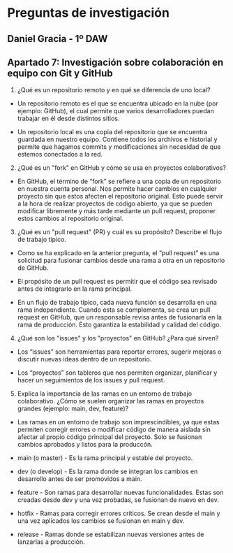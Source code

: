 # Preguntas de investigación

## Daniel Gracia - 1º DAW

## Apartado 7: Investigación sobre colaboración en equipo con Git y GitHub 

1. ¿Qué es un repositorio remoto y en qué se diferencia de uno local? 
 - Un repositorio remoto es el que se encuentra ubicado en la nube (por ejemplo: GitHub), el cual permite que varios desarrolladores puedan trabajar en él desde distintos sitios.

 - Un repositorio local es una copia del repositorio que se encuentra guardada en nuestro equipo. Contiene todos los archivos e historial y permite que hagamos commits y modificaciones sin necesidad de que estemos conectados a la red.


2. ¿Qué es un "fork" en GitHub y cómo se usa en proyectos colaborativos? 
 - En GitHub, el término de “fork” se refiere a una copia de un repositorio en nuestra cuenta personal. Nos permite hacer cambios en cualquier proyecto sin que estos afecten el repositorio original. Esto puede servir a la hora de realizar proyectos de código abierto, ya que se pueden modificar libremente y más tarde mediante un pull request, proponer estos cambios al repositorio original. 


3. ¿Qué es un "pull request" (PR) y cuál es su propósito? Describe el flujo de trabajo típico. 
 - Como se ha explicado en la anterior pregunta, el “pull request” es una solicitud para fusionar cambios desde una rama a otra en un repositorio de GitHub. 

 - El propósito de un pull request es permitir que el código sea revisado antes de integrarlo en la rama principal.

 - En un flujo de trabajo típico, cada nueva función se desarrolla en una rama independiente. Cuando esta se complementa, se crea un pull request en GitHub, que un responsable revisa antes de fusionarla en la rama de producción. Esto garantiza la estabilidad y calidad del código.

4. ¿Qué son los "issues" y los "proyectos" en GitHub? ¿Para qué sirven? 
 - Los “issues” son herramientas para reportar errores, sugerir mejoras o discutir nuevas ideas dentro de un repositorio.

 - Los “proyectos” son tableros que nos permiten organizar, planificar y hacer un seguimientos de los issues y pull request.

5. Explica la importancia de las ramas en un entorno de trabajo colaborativo. ¿Cómo se suelen organizar  las ramas en proyectos grandes (ejemplo: main, dev, feature)?
 - Las ramas en un entorno de trabajo son imprescindibles, ya que estas permiten corregir errores o modificar código de manera aislada sin afectar al propio código principal del proyecto. Solo se fusionan cambios aprobados y listos para la produccón.

 - main (o master) - Es la rama principal y estable del proyecto.
 - dev (o develop) - Es la rama donde se integran los cambios en desarrollo antes de ser promovidos a main.
 - feature - Son ramas para desarrollar nuevas funcionalidades. Estas son creadas desde dev y una vez probadas, se fusionan de nuevo en dev.
 - hotfix - Ramas para corregir errores críticos. Se crean desde el main y una vez aplicados los cambios se fusionan en main y dev.
 - release - Ramas donde se estabilizan nuevas versiones antes de lanzarlas a producción.

 
